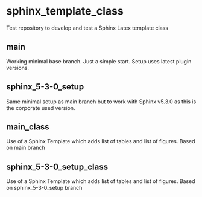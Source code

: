 # sphinx_template_class
Test repository to develop and test a Sphinx Latex template class

## main

Working minimal base branch. Just a simple start.
Setup uses latest plugin versions.

## sphinx_5-3-0_setup

Same minimal setup as main branch but to work with Sphinx v5.3.0 as this is the corporate used version.

## main_class

Use of a Sphinx Template which adds list of tables and list of figures.
Based on main branch

## sphinx_5-3-0_setup_class

Use of a Sphinx Template which adds list of tables and list of figures.
Based on sphinx_5-3-0_setup branch